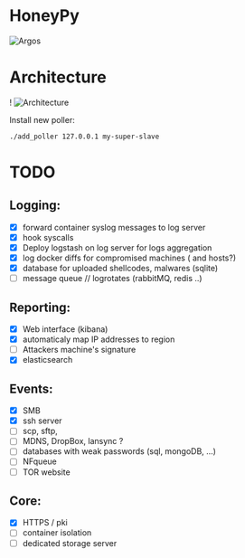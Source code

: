 # HoneyPy
![Argos](https://static.comicvine.com/uploads/scale_small/11/117763/3094291-mightyherc13807.jpg)

# Architecture
!
![Architecture](https://github.com/jurelou/HoneyPy/blob/master/img/arch.png)

Install new poller:
```shell
./add_poller 127.0.0.1 my-super-slave
```

# TODO

## Logging:

- [x] forward container syslog messages to log server
- [x] hook syscalls
- [x] Deploy logstash on log server for logs aggregation
- [x] log docker diffs for compromised machines ( and hosts?)
- [x] database for uploaded shellcodes, malwares (sqlite)
- [ ] message queue // logrotates (rabbitMQ, redis ..)

## Reporting:
- [x] Web interface (kibana)
- [x] automaticaly map IP addresses to region
- [ ] Attackers machine's signature
- [x] elasticsearch

## Events:
- [x] SMB
- [x] ssh server
- [ ] scp, sftp,   
- [ ] MDNS, DropBox, lansync ?
- [ ] databases with weak passwords (sql, mongoDB, ...)
- [ ] NFqueue 
- [ ] TOR website

## Core:
- [x] HTTPS / pki
- [ ] container isolation
- [ ] dedicated storage server
